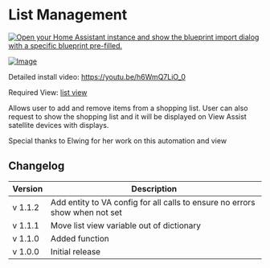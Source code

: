 # List Management

[![Open your Home Assistant instance and show the blueprint import dialog with a specific blueprint pre-filled.](https://my.home-assistant.io/badges/blueprint_import.svg)](https://my.home-assistant.io/redirect/blueprint_import/?blueprint_url=https%3A%2F%2Fraw.githubusercontent.com%2Fdinki%2FView-Assist%2Fmain%2FView+Assist+custom+sentences%2FList+Management%2Fblueprint-listmanagement.yaml)

[![Image](https://img.youtube.com/vi/h6WmQ7LiO_0/mqdefault.jpg)](https://www.youtube.com/watch?v=h6WmQ7LiO_0)

Detailed install video: https://youtu.be/h6WmQ7LiO_0

Required View: [list view](../views/list)

Allows user to add and remove items from a shopping list.  User can also request to show the shopping list and it will be displayed on View Assist satellite devices with displays.



Special thanks to Elwing for her work on this automation and view



## Changelog

| Version | Description |
| ------- | ----------- |
| v 1.1.2 | Add entity to VA config for all calls to ensure no errors show when not set |
| v 1.1.1 | Move list view variable out of dictionary |
| v 1.1.0 | Added function |
| v 1.0.0 | Initial release |
